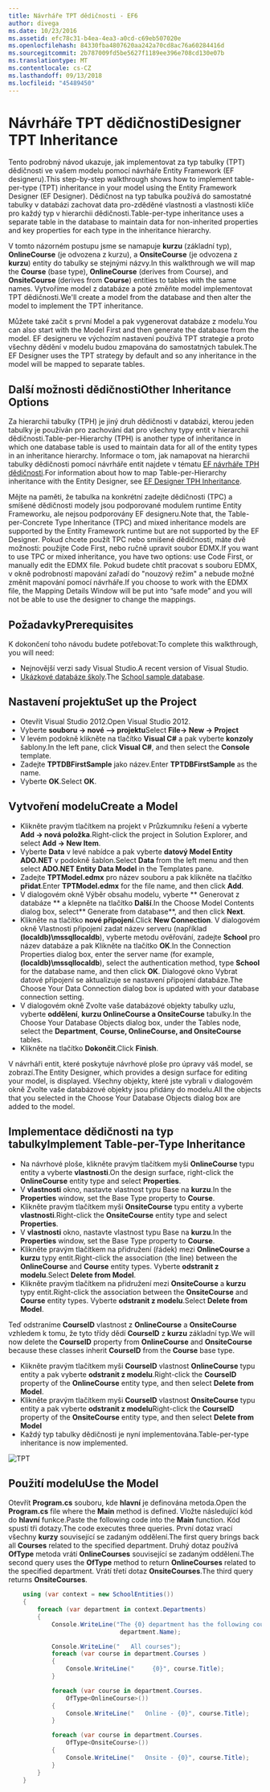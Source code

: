```yaml
---
title: Návrháře TPT dědičnosti - EF6
author: divega
ms.date: 10/23/2016
ms.assetid: efc78c31-b4ea-4ea3-a0cd-c69eb507020e
ms.openlocfilehash: 84330fba4807620aa242a70cd8ac76a60284416d
ms.sourcegitcommit: 2b787009fd5be5627f1189ee396e708cd130e07b
ms.translationtype: MT
ms.contentlocale: cs-CZ
ms.lasthandoff: 09/13/2018
ms.locfileid: "45489450"
---
```

# <a name="designer-tpt-inheritance"></a><span data-ttu-id="f895a-102">Návrháře TPT dědičnosti</span><span class="sxs-lookup"><span data-stu-id="f895a-102">Designer TPT Inheritance</span></span>
<span data-ttu-id="f895a-103">Tento podrobný návod ukazuje, jak implementovat za typ tabulky (TPT) dědičnosti ve vašem modelu pomocí návrháře Entity Framework (EF designeru).</span><span class="sxs-lookup"><span data-stu-id="f895a-103">This step-by-step walkthrough shows how to implement table-per-type (TPT) inheritance in your model using the Entity Framework Designer (EF Designer).</span></span> <span data-ttu-id="f895a-104">Dědičnost na typ tabulka používá do samostatné tabulky v databázi zachovat data pro-zděděné vlastnosti a vlastnosti klíče pro každý typ v hierarchii dědičnosti.</span><span class="sxs-lookup"><span data-stu-id="f895a-104">Table-per-type inheritance uses a separate table in the database to maintain data for non-inherited properties and key properties for each type in the inheritance hierarchy.</span></span>

<span data-ttu-id="f895a-105">V tomto názorném postupu jsme se namapuje **kurzu** (základní typ), **OnlineCourse** (je odvozena z kurzu), a **OnsiteCourse** (je odvozena z **kurzu**) entity do tabulky se stejnými názvy.</span><span class="sxs-lookup"><span data-stu-id="f895a-105">In this walkthrough we will map the **Course** (base type), **OnlineCourse** (derives from Course), and **OnsiteCourse** (derives from **Course**) entities to tables with the same names.</span></span> <span data-ttu-id="f895a-106">Vytvoříme model z databáze a poté změňte model implementovat TPT dědičnosti.</span><span class="sxs-lookup"><span data-stu-id="f895a-106">We'll create a model from the database and then alter the model to implement the TPT inheritance.</span></span>

<span data-ttu-id="f895a-107">Můžete také začít s první Model a pak vygenerovat databáze z modelu.</span><span class="sxs-lookup"><span data-stu-id="f895a-107">You can also start with the Model First and then generate the database from the model.</span></span> <span data-ttu-id="f895a-108">EF designeru ve výchozím nastavení používá TPT strategie a proto všechny dědění v modelu budou zmapována do samostatných tabulek.</span><span class="sxs-lookup"><span data-stu-id="f895a-108">The EF Designer uses the TPT strategy by default and so any inheritance in the model will be mapped to separate tables.</span></span>

## <a name="other-inheritance-options"></a><span data-ttu-id="f895a-109">Další možnosti dědičnosti</span><span class="sxs-lookup"><span data-stu-id="f895a-109">Other Inheritance Options</span></span>

<span data-ttu-id="f895a-110">Za hierarchii tabulky (TPH) je jiný druh dědičnosti v databázi, kterou jeden tabulky je používán pro zachování dat pro všechny typy entit v hierarchii dědičnosti.</span><span class="sxs-lookup"><span data-stu-id="f895a-110">Table-per-Hierarchy (TPH) is another type of inheritance in which one database table is used to maintain data for all of the entity types in an inheritance hierarchy.</span></span>  <span data-ttu-id="f895a-111">Informace o tom, jak namapovat na hierarchii tabulky dědičnosti pomocí návrháře entit najdete v tématu [EF návrháře TPH dědičnosti](~/ef6/modeling/designer/inheritance/tph.md).</span><span class="sxs-lookup"><span data-stu-id="f895a-111">For information about how to map Table-per-Hierarchy inheritance with the Entity Designer, see [EF Designer TPH Inheritance](~/ef6/modeling/designer/inheritance/tph.md).</span></span> 

<span data-ttu-id="f895a-112">Mějte na paměti, že tabulka na konkrétní zadejte dědičnosti (TPC) a smíšené dědičnosti modely jsou podporované modulem runtime Entity Frameworku, ale nejsou podporovány EF designeru.</span><span class="sxs-lookup"><span data-stu-id="f895a-112">Note that, the Table-per-Concrete Type Inheritance (TPC) and mixed inheritance models are supported by the Entity Framework runtime but are not supported by the EF Designer.</span></span> <span data-ttu-id="f895a-113">Pokud chcete použít TPC nebo smíšené dědičnosti, máte dvě možnosti: použijte Code First, nebo ručně upravit soubor EDMX.</span><span class="sxs-lookup"><span data-stu-id="f895a-113">If you want to use TPC or mixed inheritance, you have two options: use Code First, or manually edit the EDMX file.</span></span> <span data-ttu-id="f895a-114">Pokud budete chtít pracovat s souboru EDMX, v okně podrobností mapování zařadí do "nouzový režim" a nebude možné změnit mapování pomocí návrháře.</span><span class="sxs-lookup"><span data-stu-id="f895a-114">If you choose to work with the EDMX file, the Mapping Details Window will be put into “safe mode” and you will not be able to use the designer to change the mappings.</span></span>

## <a name="prerequisites"></a><span data-ttu-id="f895a-115">Požadavky</span><span class="sxs-lookup"><span data-stu-id="f895a-115">Prerequisites</span></span>

<span data-ttu-id="f895a-116">K dokončení toho návodu budete potřebovat:</span><span class="sxs-lookup"><span data-stu-id="f895a-116">To complete this walkthrough, you will need:</span></span>

- <span data-ttu-id="f895a-117">Nejnovější verzi sady Visual Studio.</span><span class="sxs-lookup"><span data-stu-id="f895a-117">A recent version of Visual Studio.</span></span>
- <span data-ttu-id="f895a-118">[Ukázkové databáze školy](~/ef6/resources/school-database.md).</span><span class="sxs-lookup"><span data-stu-id="f895a-118">The [School sample database](~/ef6/resources/school-database.md).</span></span>

## <a name="set-up-the-project"></a><span data-ttu-id="f895a-119">Nastavení projektu</span><span class="sxs-lookup"><span data-stu-id="f895a-119">Set up the Project</span></span>

-   <span data-ttu-id="f895a-120">Otevřít Visual Studio 2012.</span><span class="sxs-lookup"><span data-stu-id="f895a-120">Open Visual Studio 2012.</span></span>
-   <span data-ttu-id="f895a-121">Vyberte **souboru -&gt; nové –&gt; projektu**</span><span class="sxs-lookup"><span data-stu-id="f895a-121">Select **File-&gt; New -&gt; Project**</span></span>
-   <span data-ttu-id="f895a-122">V levém podokně klikněte na tlačítko **Visual C\#** a pak vyberte **konzoly** šablony.</span><span class="sxs-lookup"><span data-stu-id="f895a-122">In the left pane, click **Visual C\#**, and then select the **Console** template.</span></span>
-   <span data-ttu-id="f895a-123">Zadejte **TPTDBFirstSample** jako název.</span><span class="sxs-lookup"><span data-stu-id="f895a-123">Enter **TPTDBFirstSample** as the name.</span></span>
-   <span data-ttu-id="f895a-124">Vyberte **OK**.</span><span class="sxs-lookup"><span data-stu-id="f895a-124">Select **OK**.</span></span>

## <a name="create-a-model"></a><span data-ttu-id="f895a-125">Vytvoření modelu</span><span class="sxs-lookup"><span data-stu-id="f895a-125">Create a Model</span></span>

-   <span data-ttu-id="f895a-126">Klikněte pravým tlačítkem na projekt v Průzkumníku řešení a vyberte **Add -&gt; nová položka**.</span><span class="sxs-lookup"><span data-stu-id="f895a-126">Right-click the project in Solution Explorer, and select **Add -&gt; New Item**.</span></span>
-   <span data-ttu-id="f895a-127">Vyberte **Data** v levé nabídce a pak vyberte **datový Model Entity ADO.NET** v podokně šablon.</span><span class="sxs-lookup"><span data-stu-id="f895a-127">Select **Data** from the left menu and then select **ADO.NET Entity Data Model** in the Templates pane.</span></span>
-   <span data-ttu-id="f895a-128">Zadejte **TPTModel.edmx** pro název souboru a pak klikněte na tlačítko **přidat**.</span><span class="sxs-lookup"><span data-stu-id="f895a-128">Enter **TPTModel.edmx** for the file name, and then click **Add**.</span></span>
-   <span data-ttu-id="f895a-129">V dialogovém okně Výběr obsahu modelu, vyberte \*\* Generovat z databáze \*\* a klepněte na tlačítko **Další**.</span><span class="sxs-lookup"><span data-stu-id="f895a-129">In the Choose Model Contents dialog box, select\*\* Generate from database\*\*, and then click **Next**.</span></span>
-   <span data-ttu-id="f895a-130">Klikněte na tlačítko **nové připojení**.</span><span class="sxs-lookup"><span data-stu-id="f895a-130">Click **New Connection**.</span></span>
    <span data-ttu-id="f895a-131">V dialogovém okně Vlastnosti připojení zadat název serveru (například **(localdb)\\mssqllocaldb**), vyberte metodu ověřování, zadejte **School** pro název databáze a pak Klikněte na tlačítko **OK**.</span><span class="sxs-lookup"><span data-stu-id="f895a-131">In the Connection Properties dialog box, enter the server name (for example, **(localdb)\\mssqllocaldb**), select the authentication method, type **School** for the database name, and then click **OK**.</span></span>
    <span data-ttu-id="f895a-132">Dialogové okno Vybrat datové připojení se aktualizuje se nastavení připojení databáze.</span><span class="sxs-lookup"><span data-stu-id="f895a-132">The Choose Your Data Connection dialog box is updated with your database connection setting.</span></span>
-   <span data-ttu-id="f895a-133">V dialogovém okně Zvolte vaše databázové objekty tabulky uzlu, vyberte **oddělení**, **kurzu OnlineCourse a OnsiteCourse** tabulky.</span><span class="sxs-lookup"><span data-stu-id="f895a-133">In the Choose Your Database Objects dialog box, under the Tables node, select the **Department**, **Course, OnlineCourse, and OnsiteCourse** tables.</span></span>
-   <span data-ttu-id="f895a-134">Klikněte na tlačítko **Dokončit**.</span><span class="sxs-lookup"><span data-stu-id="f895a-134">Click **Finish**.</span></span>

<span data-ttu-id="f895a-135">V návrháři entit, které poskytuje návrhové ploše pro úpravy váš model, se zobrazí.</span><span class="sxs-lookup"><span data-stu-id="f895a-135">The Entity Designer, which provides a design surface for editing your model, is displayed.</span></span> <span data-ttu-id="f895a-136">Všechny objekty, které jste vybrali v dialogovém okně Zvolte vaše databázové objekty jsou přidány do modelu.</span><span class="sxs-lookup"><span data-stu-id="f895a-136">All the objects that you selected in the Choose Your Database Objects dialog box are added to the model.</span></span>

## <a name="implement-table-per-type-inheritance"></a><span data-ttu-id="f895a-137">Implementace dědičnosti na typ tabulky</span><span class="sxs-lookup"><span data-stu-id="f895a-137">Implement Table-per-Type Inheritance</span></span>

-   <span data-ttu-id="f895a-138">Na návrhové ploše, klikněte pravým tlačítkem myši **OnlineCourse** typu entity a vyberte **vlastnosti**.</span><span class="sxs-lookup"><span data-stu-id="f895a-138">On the design surface, right-click the **OnlineCourse** entity type and select **Properties**.</span></span>
-   <span data-ttu-id="f895a-139">V **vlastnosti** okno, nastavte vlastnost typu Base na **kurzu**.</span><span class="sxs-lookup"><span data-stu-id="f895a-139">In the **Properties** window, set the Base Type property to **Course**.</span></span>
-   <span data-ttu-id="f895a-140">Klikněte pravým tlačítkem myši **OnsiteCourse** typu entity a vyberte **vlastnosti**.</span><span class="sxs-lookup"><span data-stu-id="f895a-140">Right-click the **OnsiteCourse** entity type and select **Properties**.</span></span>
-   <span data-ttu-id="f895a-141">V **vlastnosti** okno, nastavte vlastnost typu Base na **kurzu**.</span><span class="sxs-lookup"><span data-stu-id="f895a-141">In the **Properties** window, set the Base Type property to **Course**.</span></span>
-   <span data-ttu-id="f895a-142">Klikněte pravým tlačítkem na přidružení (řádek) mezi **OnlineCourse** a **kurzu** typy entit.</span><span class="sxs-lookup"><span data-stu-id="f895a-142">Right-click the association (the line) between the **OnlineCourse** and **Course** entity types.</span></span>
    <span data-ttu-id="f895a-143">Vyberte **odstranit z modelu**.</span><span class="sxs-lookup"><span data-stu-id="f895a-143">Select **Delete from Model**.</span></span>
-   <span data-ttu-id="f895a-144">Klikněte pravým tlačítkem na přidružení mezi **OnsiteCourse** a **kurzu** typy entit.</span><span class="sxs-lookup"><span data-stu-id="f895a-144">Right-click the association between the **OnsiteCourse** and **Course** entity types.</span></span>
    <span data-ttu-id="f895a-145">Vyberte **odstranit z modelu**.</span><span class="sxs-lookup"><span data-stu-id="f895a-145">Select **Delete from Model**.</span></span>

<span data-ttu-id="f895a-146">Teď odstraníme **CourseID** vlastnost z **OnlineCourse** a **OnsiteCourse** vzhledem k tomu, že tyto třídy dědí **CourseID** z **kurzu** základní typ.</span><span class="sxs-lookup"><span data-stu-id="f895a-146">We will now delete the **CourseID** property from **OnlineCourse** and **OnsiteCourse** because these classes inherit **CourseID** from the **Course** base type.</span></span>

-   <span data-ttu-id="f895a-147">Klikněte pravým tlačítkem myši **CourseID** vlastnost **OnlineCourse** typu entity a pak vyberte **odstranit z modelu**.</span><span class="sxs-lookup"><span data-stu-id="f895a-147">Right-click the **CourseID** property of the **OnlineCourse** entity type, and then select **Delete from Model**.</span></span>
-   <span data-ttu-id="f895a-148">Klikněte pravým tlačítkem myši **CourseID** vlastnost **OnsiteCourse** typu entity a pak vyberte **odstranit z modelu**</span><span class="sxs-lookup"><span data-stu-id="f895a-148">Right-click the **CourseID** property of the **OnsiteCourse** entity type, and then select **Delete from Model**</span></span>
-   <span data-ttu-id="f895a-149">Každý typ tabulky dědičnosti je nyní implementována.</span><span class="sxs-lookup"><span data-stu-id="f895a-149">Table-per-type inheritance is now implemented.</span></span>

![TPT](~/ef6/media/tpt.png)

## <a name="use-the-model"></a><span data-ttu-id="f895a-151">Použití modelu</span><span class="sxs-lookup"><span data-stu-id="f895a-151">Use the Model</span></span>

<span data-ttu-id="f895a-152">Otevřít **Program.cs** souboru, kde **hlavní** je definována metoda.</span><span class="sxs-lookup"><span data-stu-id="f895a-152">Open the **Program.cs** file where the **Main** method is defined.</span></span> <span data-ttu-id="f895a-153">Vložte následující kód do **hlavní** funkce.</span><span class="sxs-lookup"><span data-stu-id="f895a-153">Paste the following code into the **Main** function.</span></span> <span data-ttu-id="f895a-154">Kód spustí tři dotazy.</span><span class="sxs-lookup"><span data-stu-id="f895a-154">The code executes three queries.</span></span> <span data-ttu-id="f895a-155">První dotaz vrací všechny **kurzy** související se zadaným oddělení.</span><span class="sxs-lookup"><span data-stu-id="f895a-155">The first query brings back all **Courses** related to the specified department.</span></span> <span data-ttu-id="f895a-156">Druhý dotaz používá **OfType** metoda vrátí **OnlineCourses** související se zadaným oddělení.</span><span class="sxs-lookup"><span data-stu-id="f895a-156">The second query uses the **OfType** method to return **OnlineCourses** related to the specified department.</span></span> <span data-ttu-id="f895a-157">Vrátí třetí dotaz **OnsiteCourses**.</span><span class="sxs-lookup"><span data-stu-id="f895a-157">The third query returns **OnsiteCourses**.</span></span>

``` csharp
    using (var context = new SchoolEntities())
    {
        foreach (var department in context.Departments)
        {
            Console.WriteLine("The {0} department has the following courses:",
                               department.Name);

            Console.WriteLine("   All courses");
            foreach (var course in department.Courses )
            {
                Console.WriteLine("     {0}", course.Title);
            }

            foreach (var course in department.Courses.
                OfType<OnlineCourse>())
            {
                Console.WriteLine("   Online - {0}", course.Title);
            }

            foreach (var course in department.Courses.
                OfType<OnsiteCourse>())
            {
                Console.WriteLine("   Onsite - {0}", course.Title);
            }
        }
    }
```
